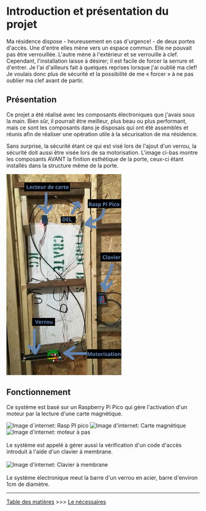 # Introduction et présentation du projet
Ma résidence dispose - heureusement en cas d'urgence! - de deux portes d'accès.  Une d'entre elles mène vers un espace commun.  Elle ne pouvait pas être verrouillée.  L'autre mène à l'extérieur et se verrouille à clef.  Cependant, l'installation laisse à désirer; il est facile de forcer la serrure et d'entrer.  Je l'ai d'ailleurs fait à quelques reprises lorsque j'ai oublié ma clef!  Je voulais donc plus de sécurité et la possibilité de me « forcer » à ne pas oublier ma clef avant de partir.

## Présentation

Ce projet a été réalisé avec les composants électroniques que j'avais sous la main.  Bien sûr, il pourrait être meilleur, plus beau ou plus performant, mais ce sont les composants dans je disposais qui ont été assemblés et réunis afin de réaliser une opération utile à la sécurisation de ma résidence.

Sans surprise, la sécurité étant ce qui est visé lors de l'ajout d'un verrou, la sécurité doit aussi être visée lors de sa motorisation.  L'image ci-bas montre les composants AVANT la finition esthétique de la porte, ceux-ci étant installés dans la structure même de la porte.
<br clear="all">

<img src="https://github.com/Patriboom/VerrouillagePorte/blob/main/images/EnsemblePorte_Details.jpg" alt="Avant finition de la porte" width="300" />
<br clear="all">

## Fonctionnement
Ce système est basé sur un Raspberry Pi Pico qui gère l'activation d'un moteur par la lecture d'une carte magnétique.

<img src="https://www.electronics-lab.com/wp-content/uploads/2021/01/Hands_On_with_the_RP2040_and_Pico_the_First_In_House_Silicon_and_Microcontroller_From_Raspberry_Pi_Hackster_io.jpg " height="300" alt="Image d`internet: Rasp PI pico" /> 

<img src="https://external-content.duckduckgo.com/iu/?u=https%3A%2F%2Ftse1.mm.bing.net%2Fth%3Fid%3DOIP.Z8VwK4ozSmAyzHd_4jV9HgHaHa%26pid%3DApi&f=1&ipt=95ebf6e0bbe265e8812947de3e8391b4048b1301b2ddf30e26ec032f864f3014&ipo=images" height="300" alt="Image d'internet: Carte magnétique" />

<img src="https://www.fatalerrors.org/images/blog/1c6c31c44eaa0ae484c33991acc1eb0c.jpg" height="300" alt="Image d'internet: moteur à pas" />
<br clear="all">
<br clear="all">
Le système est appelé à gérer aussi la vérification d'un code d'accès introduit à l'aide d'un clavier à membrane.
<br clear="all"><br />
<img src="https://boutique.semageek.com/1307-thickbox_default/clavier-membrane-souple-3x4.jpg" width="300" alt="Image d'internet: Clavier à membrane" />
<br clear="all"><br clear="all">
Le système électronique meut la barre d'un verrou en acier, barre d'environ 1cm de diamètre.

-----
[Table des matières](README.md)   >>>  [Le nécessaires](02_MaterielNecessaire.md)
